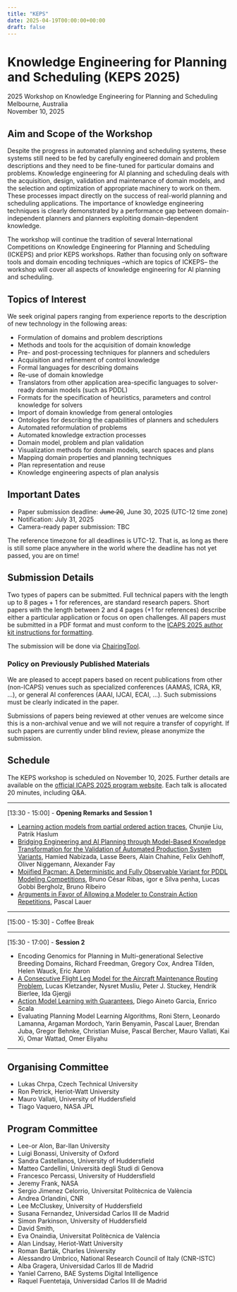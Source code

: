```yaml
---
title: "KEPS"
date: 2025-04-19T00:00:00+00:00
draft: false
---
```


# Knowledge Engineering for Planning and Scheduling (KEPS 2025)

2025 Workshop on Knowledge Engineering for Planning and Scheduling \
Melbourne, Australia \
November 10, 2025

## Aim and Scope of the Workshop

Despite the progress in automated planning and scheduling systems, these systems still need to be fed by carefully engineered domain and problem descriptions and they need to be fine-tuned for particular domains and problems. Knowledge engineering for AI planning and scheduling deals with the acquisition, design, validation and maintenance of domain models, and the selection and optimization of appropriate machinery to work on them. These processes impact directly on the success of real-world planning and scheduling applications. The importance of knowledge engineering techniques is clearly demonstrated by a performance gap between domain-independent planners and planners exploiting domain-dependent knowledge.

The workshop will continue the tradition of several International Competitions on Knowledge Engineering for Planning and Scheduling (ICKEPS) and prior KEPS workshops. Rather than focusing only on software tools and domain encoding techniques –which are topics of ICKEPS– the workshop will cover all aspects of knowledge engineering for AI planning and scheduling.

## Topics of Interest

We seek original papers ranging from experience reports to the description of new technology in the following areas:
- Formulation of domains and problem descriptions
- Methods and tools for the acquisition of domain knowledge
- Pre- and post-processing techniques for planners and schedulers
- Acquisition and refinement of control knowledge
- Formal languages for describing domains
- Re-use of domain knowledge
- Translators from other application area-specific languages to solver-ready domain models (such as PDDL)
- Formats for the specification of heuristics, parameters and control knowledge for solvers
- Import of domain knowledge from general ontologies
- Ontologies for describing the capabilities of planners and schedulers
- Automated reformulation of problems
- Automated knowledge extraction processes
- Domain model, problem and plan validation
- Visualization methods for domain models, search spaces and plans
- Mapping domain properties and planning techniques
- Plan representation and reuse
- Knowledge engineering aspects of plan analysis

## Important Dates

-	Paper submission deadline: ~~June 20~~, June 30, 2025 (UTC-12 time zone)
-	Notification: July 31, 2025
-	Camera-ready paper submission: TBC

The reference timezone for all deadlines is UTC-12. That is, as long as there is still some place anywhere in the world where the deadline has not yet passed, you are on time!

## Submission Details

Two types of papers can be submitted. Full technical papers with the length up to 8 pages + 1 for references, are standard research papers. Short papers with the length between 2 and 4 pages (+1 for references) describe either a particular application or focus on open challenges. All papers must be submitted in a PDF format and must conform to the [ICAPS 2025 author kit instructions for formatting](https://icaps25.icaps-conference.org/calls/main_track/). 

The submission will be done via [ChairingTool](https://chairingtool.com/conferences/keps25/main-track?role=author).

### Policy on Previously Published Materials

We are pleased to accept papers based on recent publications from other (non-ICAPS) venues such as specialized conferences (AAMAS, ICRA, KR, ...), or general AI conferences (AAAI, IJCAI, ECAI, ...). Such submissions must be clearly indicated in the paper.

Submissions of papers being reviewed at other venues are welcome since this is a non-archival venue and we will not require a transfer of copyright. If such papers are currently under blind review, please anonymize the submission.



## Schedule
The KEPS workshop is scheduled on November 10, 2025. Further details are available on the [official ICAPS 2025 program website](https://icaps25.icaps-conference.org/program/overview/). Each talk is allocated 20 minutes, including Q&A.

---
[13:30 - 15:00] - **Opening Remarks and Session 1**
- [Learning action models from partial ordered action traces](../keps-papers/polocm_for_keps.pdf), Chunjie Liu, Patrik Haslum
- [Bridging Engineering and AI Planning through Model-Based Knowledge Transformation for the Validation of Automated Production System Variants](../keps-papers/Nabizada.pdf), Hamied Nabizada, Lasse Beers, Alain Chahine, Felix Gehlhoff, Oliver Niggemann, Alexander Fay
- [Mojified Pacman: A Deterministic and Fully Observable Variant for PDDL Modeling Competitions](../keps-papers/pacman.pdf), Bruno César Ribas, igor e Silva penha, Lucas Gobbi Bergholz, Bruno Ribeiro
- [Arguments in Favor of Allowing a Modeler to Constrain Action Repetitions](../keps-papers/main.pdf), Pascal Lauer

---
[15:00 - 15:30] - Coffee Break

---
[15:30 - 17:00] - **Session 2**
- Encoding Genomics for Planning in Multi-generational Selective Breeding Domains, Richard Freedman, Gregory Cox, Andrea Tilden, Helen Wauck, Eric Aaron
- [A Consecutive Flight Leg Model for the Aircraft Maintenance Routing Problem](../keps-papers/keps_submission6.pdf), Lucas Kletzander, Nysret Musliu, Peter J. Stuckey, Hendrik Bierlee, Ida Gjergji
- [Action Model Learning with Guarantees](https://proceedings.kr.org/2024/75/kr2024-0075-aineto-et-al.pdf), Diego Aineto Garcia, Enrico Scala
- Evaluating Planning Model Learning Algorithms, Roni Stern, Leonardo Lamanna, Argaman Mordoch, Yarin Benyamin, Pascal Lauer, Brendan Juba, Gregor Behnke, Christian Muise, Pascal Bercher, Mauro Vallati, Kai Xi, Omar Wattad, Omer Eliyahu 
---


## Organising Committee

- Lukas Chrpa, Czech Technical University
- Ron Petrick, Heriot-Watt University
- Mauro Vallati, University of Huddersfield
- Tiago Vaquero, NASA JPL

## Program Committee
- Lee-or Alon, Bar-Ilan University
- Luigi Bonassi, University of Oxford
- Sandra Castellanos, University of Huddersfield
- Matteo Cardellini, Università degli Studi di Genova
- Francesco Percassi, University of Huddersfield
- Jeremy Frank, NASA
- Sergio Jimenez Celorrio, Universitat Politècnica de València
- Andrea Orlandini, CNR
- Lee McCluskey, University of Huddersfield
- Susana Fernandez, Universidad Carlos III de Madrid
- Simon Parkinson, University of Huddersfield
- David Smith, 
- Eva Onaindia, Universitat Politècnica de València
- Alan Lindsay, Heriot-Watt University
- Roman Barták, Charles University
- Alessandro Umbrico, National Research Council of Italy (CNR-ISTC)
- Alba Gragera, Universidad Carlos III de Madrid
- Yaniel Carreno, BAE Systems Digital Intelligence
- Raquel Fuentetaja, Universidad Carlos III de Madrid
